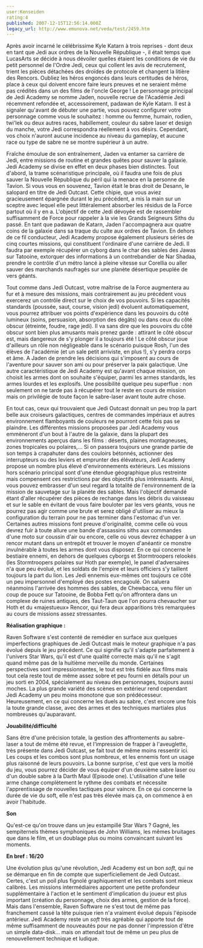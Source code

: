 ```yaml
---
user:Kenseiden
rating:4
published: 2007-12-15T12:56:14.000Z
legacy_url: http://www.emunova.net/veda/test/2459.htm
---
```

Après avoir incarné le célébrissime Kyle Katarn à trois reprises - dont deux en tant que Jedi aux ordres de la Nouvelle République -, il était temps que LucasArts se décide à nous dévoiler quelles étaient les conditions de vie du petit personnel de l'Ordre Jedi, ceux qui collent les avis de recrutement, trient les pièces détachées des droïdes de protocole et changent la litière des Rencors. Oubliez les héros engoncés dans leurs certitudes de héros, place à ceux qui doivent encore faire leurs preuves et ne seraient même pas crédités dans un des films de l'oncle George ! Le personnage principal de Jedi Academy se nomme Jaden, nouvelle recrue de l'Académie Jedi récemment refondée et, accessoirement, padawan de Kyle Katarn. Il est à signaler qu'avant de débuter une partie, vous pouvez configurer votre personnage comme vous le souhaitez : homme ou femme, humain, rodien, twi'lek ou deux autres races, habillement, couleur du sabre laser et design du manche, votre Jedi correspondra réellement à vos désirs. Cependant, vos choix n'auront aucune incidence au niveau du gameplay, et aucune race ou type de sabre ne se montre supérieur à un autre.  

  

Fraîche émoulue de son entraînement, Jaden va entamer sa carrière de Jedi, entre missions de routine et grandes quêtes pour sauver la galaxie. Jedi Academy se divise en effet en deux phases bien distinctes. Tout d'abord, la trame scénaristique principale, où il faudra une fois de plus sauver la Nouvelle République du péril qui la menace en la personne de Tavion. Si vous vous en souvenez, Tavion était le bras droit de Desann, le salopard en titre de Jedi Outcast. Cette chipie, que vous aviez gracieusement épargnée durant le jeu précédent, a mis la main sur un sceptre avec lequel elle peut littéralement absorber les résidus de la Force partout où il y en a. L'objectif de cette Jedi dévoyée est de rassembler suffisamment de Force pour rappeler à la vie les Grands Seigneurs Siths du passé. En tant que padawan de Katarn, Jaden l'accompagnera aux quatre coins de la galaxie dans sa traque du culte aux ordres de Tavion. En dehors de ce fil conducteur, Jedi Academy propose également plusieurs séries de cinq courtes missions, qui constituent l'ordinaire d'une carrière de Jedi. Il faudra par exemple récupérer un cyborg dans le char des sables des Jawas sur Tatooine, extorquer des informations à un contrebandier de Nar Shadaa, prendre le contrôle d'un métro lancé à pleine vitesse sur Corellia ou aller sauver des marchands naufragés sur une planète désertique peuplée de vers géants.  

  

Tout comme dans Jedi Outcast, votre maîtrise de la Force augmentera au fur et à mesure des missions, mais contrairement au jeu précédent vous exercerez un contrôle direct sur le choix de vos pouvoirs. Si les capacités standards (poussée, saut, course, vision jedi) évoluent automatiquement, vous pourrez attribuer vos points d'expérience dans les pouvoirs du côté lumineux (soins, persuasion, absorption des dégâts) ou dans ceux du côté obscur (étreinte, foudre, rage jedi). Il va sans dire que les pouvoirs du côté obscur sont bien plus amusants mais prenez garde : attirant le côté obscur est, mais dangereux de s'y plonger il a toujours été ! Le côté obscur joue d'ailleurs un rôle non négligeable dans le scénario puisque Rosh, l'un des élèves de l'académie (et un sale petit arriviste, en plus !), s'y perdra corps et âme. A Jaden de prendre les décisions qui s'imposent au cours de l'aventure pour sauver son ami ou pour préserver la paix galactique. Une autre caractéristique de Jedi Academy est qu'avant chaque mission, on choisit les armes dont on souhaite s'équiper, parmi les armes standards, les armes lourdes et les explosifs. Une possibilité quelque peu superflue : non seulement on ne tarde pas à récupérer tout le reste en cours de mission mais on privilégie de toute façon le sabre-laser avant toute autre chose.  

  

En tout cas, ceux qui trouvaient que Jedi Outcast donnait un peu trop la part belle aux croiseurs galactiques, centres de commandes impériaux et autres environnement flamboyants de couleurs ne pourront cette fois pas se plaindre. Les différentes missions proposées par Jedi Academy vous emmèneront d'un bout à l'autre de la galaxie, dans la plupart des environnements aperçus dans les films : déserts, plaines montagneuses, zones tropicales ou polaires,... Si on passera toujours une grande partie de son temps à crapahuter dans des couloirs bétonnés, actionner des interrupteurs ou des leviers et emprunter des élévateurs, Jedi Academy propose un nombre plus élevé d'environnements extérieurs. Les missions hors scénario principal sont d'une étendue géographique plus restreinte mais compensent ces restrictions par des objectifs plus intéressants. Ainsi, vous pouvez embrasser d'un seul regard la totalité de l'environnement de la mission de sauvetage sur la planète des sables. Mais l'objectif demandé étant d'aller récupérer des pièces de rechange dans les débris du vaisseau et sur le sable en évitant de vous faire bouloter par les vers géants, vous ne pourrez pas agir comme une brute et serez obligé d'utiliser au mieux la configuration du terrain pour ne pas terminer dans l'estomac d'un ver. Certaines autres missions font preuve d'originalité, comme celle où vous devrez fuir à toute allure une bande d'assassins siths aux commandes d'une moto sur coussin d'air ou encore, celle où vous devrez échapper à un rencor mutant dans un entrepôt et trouver le moyen d'anéantir ce monstre invulnérable à toutes les armes dont vous disposez. En ce qui concerne le bestiaire ennemi, en dehors de quelques cyborgs et Stormtroopers relookés (les Stormtroopers polaires sur Hoth par exemple), le panel d'adversaires n'a que peu évolué, et les soldats de l'empire et leurs officiers s'y taillent toujours la part du lion. Les Jedi ennemis eux-mêmes ont toujours ce côté un peu impersonnel d'employé des postes encagoulé. On saluera néanmoins l'arrivée des hommes des sables, de Chewbacca, venu filer un coup de pouce sur Tatooine, de Bobba Fett qu'on affrontera dans un complexe de ruines antiques, des Taut-Taun que l'on pourra chevaucher sur Hoth et du «majestueux» Rencor, qui fera deux apparitions très remarquées au cours de missions assez stressantes.  

  

**Réalisation graphique :**   

Raven Software s'est contenté de remédier en surface aux quelques imperfections graphiques de Jedi Outcast mais le moteur graphique n'a pas évolué depuis le jeu précédent. Ce qui signifie qu'il s'adapte parfaitement à l'univers Star Wars, qu'il est d'une qualité correcte mais qu'il ne s'agit quand même pas de la huitième merveille du monde. Certaines perspectives sont impressionnantes, le tout est très fidèle aux films mais tout cela reste tout de même assez sobre et peu fourni en détails pour un jeu sorti en 2004, spécialement au niveau des personnages, toujours aussi moches. La plus grande variété des scènes en extérieur rend cependant Jedi Academy un peu moins monotone que son prédécesseur. Heureusement, en ce qui concerne les duels au sabre, c'est encore une fois la toute grande classe, avec des armes et des techniques martiales plus nombreuses qu'auparavant.  

  

**Jouabilité/difficulté**   

Sans être d'une précision totale, la gestion des affrontements au sabre-laser a tout de même été revue, et l'impression de frapper à l'aveuglette, très présente dans Jedi Outcast, se fait tout de même moins ressentir ici. Les coups et les combos sont plus nombreux, et les ennemis font un usage plus raisonné de leurs pouvoirs. La bonne surprise, c'est que vers la moitié du jeu, vous pourrez décider de vous équiper d'un deuxième sabre laser ou d'un double sabre à la Darth Maul (Episode one). L'utilisation d'une telle arme change complètement le rythme des combats et nécessite l'apprentissage de nouvelles tactiques pour vaincre. En ce qui concerne la durée de vie du soft, elle n'est pas très élevée mais ça, on commence à en avoir l'habitude.  

  

**Son**  

Qu'est-ce qu'on trouve dans un jeu estampillé Star Wars ? Gagné, les sempiternels thèmes symphoniques de John Williams, les mêmes bruitages que dans le film, et un doublage plus ou moins convaincant suivant les moments.  

  

**En bref : 16/20**  

Une évolution plus qu'une révolution, Jedi Academy est un bon _soft_, qui ne se démarque en fin de compte que superficiellement de Jedi Outcast. Certes, c'est un poil plus fignolé graphiquement et les combats sont mieux calibrés. Les missions intermédiaires apportent une petite profondeur supplémentaire à l'action et le sentiment d'implication du joueur est plus important (création du personnage, choix des armes, gestion de la force). Mais dans l'ensemble, Raven Software ne s'est tout de même pas franchement cassé la tête puisque rien n'a vraiment évolué depuis l'épisode antérieur. Jedi Academy reste un _soft_ très agréable qui apporte tout de même suffisamment de nouveautés pour ne pas donner l'impression d'être un simple data-disk... mais on attendait tout de même un peu plus de renouvellement technique et ludique.